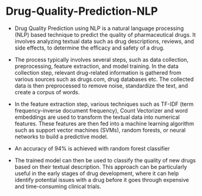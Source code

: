 # Drug-Quality-Prediction-NLP
- Drug Quality Prediction using NLP is a natural language processing (NLP) based technique to predict the quality of pharmaceutical drugs. It involves analyzing textual data such as drug descriptions, reviews, and side effects, to determine the efficacy and safety of a drug.

- The process typically involves several steps, such as data collection, preprocessing, feature extraction, and model training. In the data collection step, relevant drug-related information is gathered from various sources such as drugs.com, drug databases etc. The collected data is then preprocessed to remove noise, standardize the text, and create a corpus of words.

- In the feature extraction step, various techniques such as TF-IDF (term frequency-inverse document frequency), Count Vectorizer and word embeddings are used to transform the textual data into numerical features. These features are then fed into a machine learning algorithm such as support vector machines (SVMs), random forests, or neural networks to build a predictive model.

- An accuracy of 94% is achieved with random forest classifier

- The trained model can then be used to classify the quality of new drugs based on their textual description. This approach can be particularly useful in the early stages of drug development, where it can help identify potential issues with a drug before it goes through expensive and time-consuming clinical trials.
